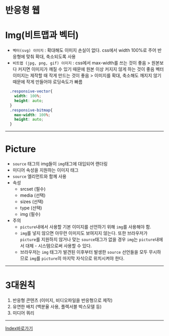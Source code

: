# 반응형 웹

# Img(비트맵과 벡터)
  - `벡터(svg) 이미지` : 확대해도 이미지 손실이 없다. css에서 width 100%로 주어 반응형에 맞춰 확대, 축소되도록 사용 
  - `비트맵 (jpg, png, gif) 이미지` : css에서 max-width를 쓰는 것이 좋음 > 원본보다 커지면 이미지가 깨질 수 있기 때문에 원본 이상 커지지 않게 하는 것이 좋음 
    벡터 이미지는 제작할 때 작게 만드는 것이 좋음 > 이미지를 확대, 축소해도 깨지지 않기 때문에 작게 만들어야 로딩속도가 빠름
  ```scss
    .responsive-vector{
      width: 100%;
      height: auto;
    }
    .responsive-bitmap{
      max-width: 100%;
      height: auto;
    }
  ```

------

# Picture
  - `source` 태그의 img들이 `img`태그에 대입되어 랜더링
  - 미디어 속성을 지원하는 이미지 태그
  - `source` 엘리먼트와 함께 사용
  - 속성
    - srcset (필수)
    - media (선택)
    - sizes (선택)
    - type (선택)
    - img (필수)
  - 주의
    - `picture`내에서 사용할 기본 이미지를 선언하기 위해 `img`를 사용해야 함.
    - `img`를 넣지 않으면 아무런 이미지도 보여지지 않는다. 또한 브라우저가 `picture`를 지원하지 않거나 맞는 `source`태그가 없을 경우 `img`는 `picture`내에서 대체 - 시스템으로써 사용할 수 있다.
    - 브라우저는 `img` 태그가 발견된 이후부터 발생한 `source` 선언들을 모두 무시하므로 `img`를 `picture`의 마지막 자식으로 위치시켜야 한다. 

------

# 3대원칙
  1. 반응형 콘텐츠 (이미지, 비디오파일을 반응형으로 제작) 
  2. 유연한 배치 (백분율 사용, 플렉서블 박스모델 등)
  3. 미디어 쿼리

------

[Index바로가기](https://github.com/seromkim1005/study)